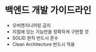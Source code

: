 # 백엔드 개발 가이드라인

- 오버엔지니어링 금지
- 지침에 있는 기능만을 정확하게 구현할 것
- SOLID 원칙 반드시 준수
- Clean Architecture 반드시 적용
